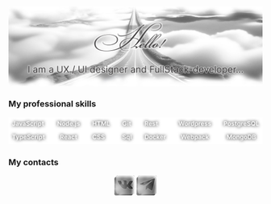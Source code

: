 [![Header](https://github.com/alinavdovichenko/alinavdovichenko/blob/main/assets/img-1.png)](https://alinavdovichenko.ru/)

### My professional skills

![Skils](https://github.com/alinavdovichenko/alinavdovichenko/blob/main/assets/skils.png)

### My contacts

<div align="center">
    <a href="https://vk.com/id199922555" target="_blank"><img src="https://github.com/alinavdovichenko/alinavdovichenko/blob/main/assets/vk.png" 
    alt="ALT-VK" width="40" height="40" /></a>
    <a href="https://t.me/AlinaVdovichenko" target="_blank"><img src="https://github.com/alinavdovichenko/alinavdovichenko/blob/main/assets/telegram.png" 
    alt="ALT-TELEGRAM" width="40" height="40" /></a>
</div>